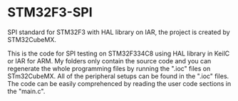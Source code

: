# STM32F3-SPI
SPI standard for STM32F3 with HAL library on IAR, the project is created by STM32CubeMX.

This is the code for SPI testing on STM32F334C8 using HAL library in KeilC or IAR for ARM. My folders only contain the source code and you can regenerate the whole programming files by running the ".ioc" files on STm32CubeMX. All of the peripheral setups can be found in the ".ioc" files. The code can be easily comprehenced by reading the user code sections in the "main.c".
